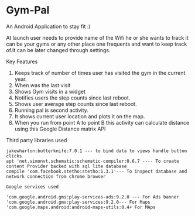 # Gym-Pal
An Android Application to stay fit :)

At launch user needs to provide name of the Wifi he or she  wants to track it can be your gyms
or any other place one frequents and want to keep track of.It can be later changed through settings.

Key Features
1. Keeps track of number of times user has visited the gym in the current year.
2. When was the last visit
3. Shows Gym visits in a widget
4. Notifies users the step counts since last reboot.
5. Shows user average step counts since last reboot.
6. Running pal is second activity.
7. It shows current user location and plots it on the map.
8. When you run from point A to point B this activity  can calculate distance using this Google Distance matrix API

Third party libraries used 

    jakewharton:butterknife:7.0.1 --- to bind data to views handle button clicks
    apt 'net.simonvt.schematic:schematic-compiler:0.6.7 ---- To create content Provider backed with sql lite database
    compile 'com.facebook.stetho:stetho:1.3.1'--- To inspect database and network connection from chrome browser
    
    Google services used

    'com.google.android.gms:play-services-ads:9.2.0 --- For Ads banner
    'com.google.android.gms:play-services:9.2.0--- For Maps
    'com.google.maps.android:android-maps-utils:0.4+ For MAps
